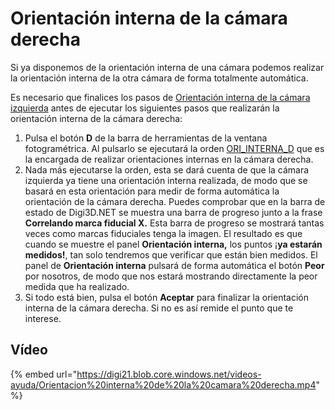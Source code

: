 # Orientación interna de la cámara derecha

Si ya disponemos de la orientación interna de una cámara podemos realizar la orientación interna de la otra cámara de forma totalmente automática.

Es necesario que finalices los pasos de [Orientación interna de la cámara izquierda](OrientacionInternaDeLaCamaraIzquierda.html) antes de ejecutar los siguientes pasos que realizarán la orientación interna de la cámara derecha:

1. Pulsa el botón **D** de la barra de herramientas de la ventana fotogramétrica. Al pulsarlo se ejecutará la orden [ORI\_INTERNA\_D](ORI_INTERNA_D.html) que es la encargada de realizar orientaciones internas en la cámara derecha.
2. Nada más ejecutarse la orden, esta se dará cuenta de que la cámara izquierda ya tiene una orientación interna realizada, de modo que se basará en esta orientación para medir de forma automática la orientación de la cámara derecha. Puedes comprobar que en la barra de estado de Digi3D.NET se muestra una barra de progreso junto a la frase **Correlando marca fiducial X.** Esta barra de progreso se mostrará tantas veces como marcas fiduciales tenga la imagen. El resultado es que cuando se muestre el panel **Orientación interna,** los puntos ¡**ya estarán medidos!**, tan solo tendremos que verificar que están bien medidos. El panel de **Orientación interna** pulsará de forma automática el botón **Peor** por nosotros, de modo que nos estará mostrando directamente la peor medida que ha realizado.
3. Si todo está bien, pulsa el botón **Aceptar** para finalizar la orientación interna de la cámara derecha. Si no es así remide el punto que te interese.

## Vídeo

{% embed url="https://digi21.blob.core.windows.net/videos-ayuda/Orientacion%20interna%20de%20la%20camara%20derecha.mp4" %}




